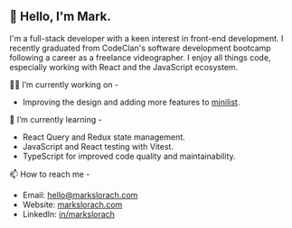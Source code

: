 ## 👋 Hello, I'm Mark.

I'm a full-stack developer with a keen interest in front-end development. I recently graduated from CodeClan's software development bootcamp following a career as a freelance videographer. I enjoy all things code, especially working with React and the JavaScript ecosystem.

👨‍💻 I’m currently working on -
  - Improving the design and adding more features to [minilist](https://github.com/markslorach/minilist.git).

🌱 I’m currently learning -
  - React Query and Redux state management.
  - JavaScript and React testing with Vitest.
  - TypeScript for improved code quality and maintainability.

📫 How to reach me -
  - Email: hello@markslorach.com
  - Website: [markslorach.com](https://markslorach.com)
  - LinkedIn: [in/markslorach](https://www.linkedin.com/in/markslorach)
